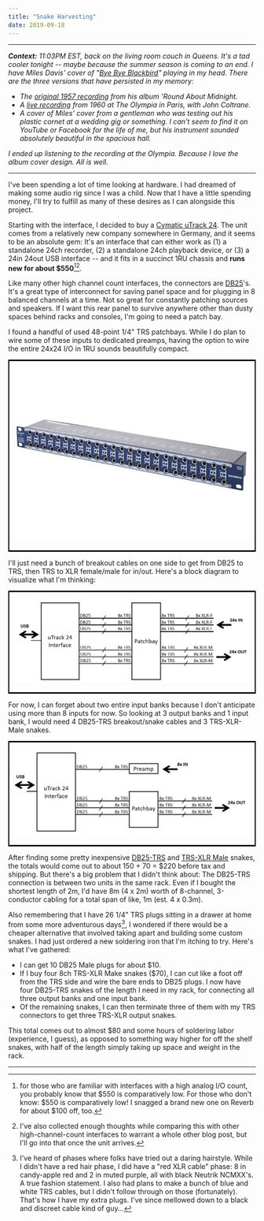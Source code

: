 ```yaml
---
title: "Snake Harvesting"
date: 2019-09-18
---  
```

  
-----
  
_**Context:** 11:03PM EST, back on the living room couch in Queens.  It's a tad cooler tonight -- maybe because the summer season is coming to an end. I have Miles Davis' cover of "[Bye Bye Blackbird](https://en.wikipedia.org/wiki/Bye_Bye_Blackbird)" playing in my head. There are the three versions that have persisted in my memory:_
- _The [original 1957 recording](https://www.youtube.com/watch?v=KV2lNHfSXBQ) from his album 'Round About Midnight._
- _A [live recording](https://www.youtube.com/watch?v=x6bz-hByzv4) from 1960 at The Olympia in Paris, with John Coltrane._
- _A cover of Miles' cover from a gentleman who was testing out his plastic cornet at a wedding gig or something. I can't seem to find it on YouTube or Facebook for the life of me, but his instrument sounded absolutely beautiful in the spacious hall._

_I ended up listening to the recording at the Olympia. Because I love the album cover design. All is well._
  
-----
  
I've been spending a lot of time looking at hardware. I had dreamed of making some audio rig since I was a child. Now that I have a little spending money, I'll try to fulfill as many of these desires as I can alongside this project.

Starting with the interface, I decided to buy a [Cymatic uTrack 24](https://cymaticaudio.com/utrack24-productpage/). The unit comes from a relatively new company somewhere in Germany, and it seems to be an absolute gem: It's an interface that can either work as (1) a standalone 24ch recorder, (2) a standalone 24ch playback device, or (3) a 24in 24out USB interface -- and it fits in a succinct 1RU chassis and **runs new for about $550**[^1][^2].

Like many other high channel count interfaces, the connectors are [DB25](https://en.wikipedia.org/wiki/D-subminiature)'s. It's a great type of interconnect for saving panel space and for plugging in 8 balanced channels at a time. Not so great for constantly patching sources and speakers. If I want this rear panel to survive anywhere other than dusty spaces behind racks and consoles, I'm going to need a patch bay.

I found a handful of used 48-point 1/4" TRS patchbays. While I do plan to wire some of these inputs to dedicated preamps, having the option to wire the entire 24x24 I/O in 1RU sounds beautifully compact.

<table style="border:2px solid black; margin-left:auto; margin-right:auto;">
  <tr><td><p align='center'>
    <img src="https://github.com/alextongue/live-project/blob/master/_posts/pics/samsonpatch.jpg?raw=true">
  </p></td></tr>
</table>


I'll just need a bunch of breakout cables on one side to get from DB25 to TRS, then TRS to XLR female/male for in/out. Here's a block diagram to visualize what I'm thinking:

<table style="border:2px solid black; margin-left:auto; margin-right:auto;">
  <tr><td><p align='center'>
    <img src="https://github.com/alextongue/live-project/blob/master/_posts/pics/blockdiag.png?raw=true">
  </p></td></tr>
</table>

For now, I can forget about two entire input banks because I don't anticipate using more than 8 inputs for now. So looking at 3 output banks and 1 input bank, I would need 4 DB25-TRS breakout/snake cables and 3 TRS-XLR-Male snakes.

<table style="border:2px solid black; margin-left:auto; margin-right:auto;">
  <tr><td><p align='center'>
    <img src="https://github.com/alextongue/live-project/blob/master/_posts/pics/blockdiag2.png?raw=true">
  </p></td></tr>
</table>

After finding some pretty inexpensive [DB25-TRS](https://www.amazon.com/Hosa-DTP802-Snake-Cable-6-6Ft/dp/B001B2SA30) and [TRS-XLR Male](https://www.monoprice.com/product?c_id=301&cp_id=30110&cs_id=3011005&p_id=601296&seq=1&format=2) snakes, the totals would come out to about 150 + 70 = $220 before tax and shipping. But there's a big problem that I didn't think about: The DB25-TRS connection is between two units in the same rack. Even if I bought the shortest length of 2m, I'd have 8m (4 x 2m) worth of 8-channel, 3-conductor cabling for a total span of like, 1m (est. 4 x 0.3m).

Also remembering that I have 26 1/4" TRS plugs sitting in a drawer at home from some more adventurous days[^3], I wondered if there would be a cheaper alternative that involved taking apart and building some custom snakes. I had just ordered a new soldering iron that I'm itching to try. Here's what I've gathered:
- I can get 10 DB25 Male plugs for about $10.
- If I buy four 8ch TRS-XLR Make snakes ($70), I can cut like a foot off from the TRS side and wire the bare ends to DB25 plugs. I now have four DB25-TRS snakes of the length I need in my rack, for connecting all three output banks and one input bank.
- Of the remaining snakes, I can then terminate three of them with my TRS connectors to get three TRS-XLR output snakes.

This total comes out to almost $80 and some hours of soldering labor (experience, I guess), as opposed to something way higher for off the shelf snakes, with half of the length simply taking up space and weight in the rack.

-----

[^1]: for those who are familiar with interfaces with a high analog I/O count, you probably know that $550 is comparatively low. For those who don't know: $550 is comparatively low! I snagged a brand new one on Reverb for about $100 off, too.

[^2]: I've also collected enough thoughts while comparing this with other high-channel-count interfaces to warrant a whole other blog post, but I'll go into that once the unit arrives.

[^3]: I've heard of phases where folks have tried out a daring hairstyle. While I didn't have a red hair phase, I did have a "red XLR cable" phase: 8 in candy-apple red and 2 in muted purple, all with black Neutrik NCMXX's. A true fashion statement. I also had plans to make a bunch of blue and white TRS cables, but I didn't follow through on those (fortunately). That's how I have my extra plugs. I've since mellowed down to a black and discreet cable kind of guy...
